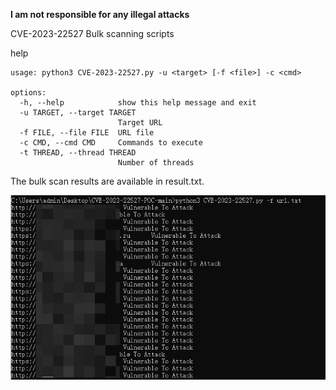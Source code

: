 



**I am not responsible for any illegal attacks**



CVE-2023-22527	Bulk scanning scripts



help

```
usage: python3 CVE-2023-22527.py -u <target> [-f <file>] -c <cmd>

options:
  -h, --help            show this help message and exit
  -u TARGET, --target TARGET
                        Target URL
  -f FILE, --file FILE  URL file
  -c CMD, --cmd CMD     Commands to execute
  -t THREAD, --thread THREAD
                        Number of threads
```

The bulk scan results are available in result.txt.


![image](https://github.com/YongYe-Security/CVE-2023-22527/blob/main/24_12-2-1-2-35-953.png)

